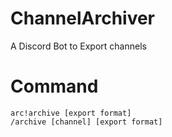 # ChannelArchiver
A Discord Bot to Export channels

# Command
```
arc!archive [export format]
/archive [channel] [export format]
```
